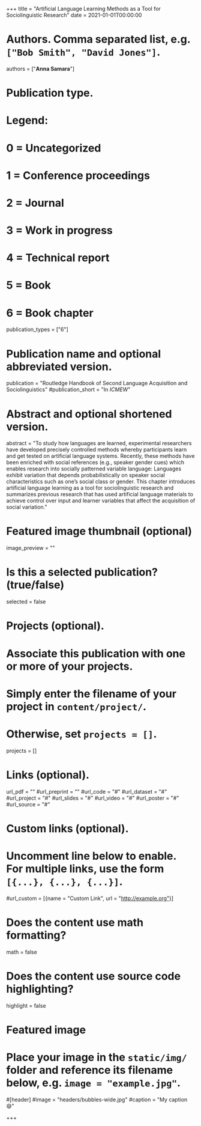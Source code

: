 +++
title = "Artificial Language Learning Methods as a Tool for Sociolinguistic Research"
date = 2021-01-01T00:00:00

# Authors. Comma separated list, e.g. `["Bob Smith", "David Jones"]`.
authors = ["**Anna Samara**"]

# Publication type.
# Legend:
# 0 = Uncategorized
# 1 = Conference proceedings
# 2 = Journal
# 3 = Work in progress
# 4 = Technical report
# 5 = Book
# 6 = Book chapter
publication_types = ["6"]

# Publication name and optional abbreviated version.
publication = "Routledge Handbook of Second Language Acquisition and Sociolinguistics"
#publication_short = "In *ICMEW*"

# Abstract and optional shortened version.
abstract = "To study how languages are learned, experimental researchers have developed precisely controlled methods whereby participants learn and get tested on artificial language systems. Recently, these methods have been enriched with social references (e.g., speaker gender cues) which enables research into socially patterned variable language: Languages exhibit variation that depends probabilistically on speaker social characteristics such as one’s social class or gender. This chapter introduces artificial language learning as a tool for sociolinguistic research and summarizes previous research that has used artificial language materials to achieve control over input and learner variables that affect the acquisition of social variation."

# Featured image thumbnail (optional)
image_preview = ""

# Is this a selected publication? (true/false)
selected = false

# Projects (optional).
#   Associate this publication with one or more of your projects.
#   Simply enter the filename of your project in `content/project/`.
#   Otherwise, set `projects = []`.
projects = []

# Links (optional).
url_pdf = ""
#url_preprint = ""
#url_code = "#"
#url_dataset = "#"
#url_project = "#"
#url_slides = "#"
#url_video = "#"
#url_poster = "#"
#url_source = "#"

# Custom links (optional).
#   Uncomment line below to enable. For multiple links, use the form `[{...}, {...}, {...}]`.
#url_custom = [{name = "Custom Link", url = "http://example.org"}]

# Does the content use math formatting?
math = false

# Does the content use source code highlighting?
highlight = false

# Featured image
# Place your image in the `static/img/` folder and reference its filename below, e.g. `image = "example.jpg"`.
#[header]
#image = "headers/bubbles-wide.jpg"
#caption = "My caption :smile:"

+++
